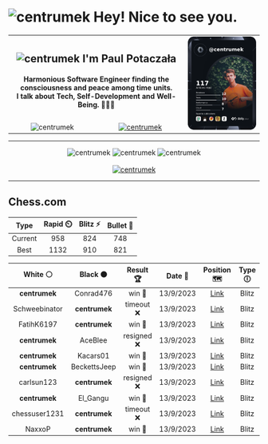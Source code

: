 <h1>
  <img
    src="https://emojis.slackmojis.com/emojis/images/1531849430/4246/blob-sunglasses.gif"
    width="30"
    alt="centrumek"
  />
  Hey! Nice to see you.
</h1>

<table>
  <tbody>
    <tr>
      <td align="center" width="70%" colspan="2">
        <h2>
          <img
            src="https://raw.githubusercontent.com/MartinHeinz/MartinHeinz/master/wave.gif"
            width="30px"
            alt="centrumek"
          />
          I'm Paul Potaczała
        </h2>
        <h4>
          Harmonious Software Engineer finding the consciousness and peace among time units.
          <br/>
          I talk about Tech, Self-Development and Well-Being. 🌿🧘🚀
        </h4>
      </td>
      <td width="30%" rowspan="2">
        <a href="https://app.daily.dev/centrumek">
          <img
            src="./devcard.png"
            alt="centrumek"
          />
        </a>
      </td>
    </tr>
    <tr align="center">
      <td>
        <img
          src="https://komarev.com/ghpvc/?username=centrumek&label=visitors&color=0e75b6&style=flat"
          alt="centrumek"
        >
      </td>
      <td>
        <a href="https://stackoverflow.com/users/14496012/centrumek">
          <img
            src="https://stackoverflow.com/users/flair/14496012.png?theme=dark"
            alt="centrumek"
          >
        </a>
      </td>
    </tr>
  </tbody>
</table>

---
<div align="center">
  <img 
    src="https://github-readme-stats.vercel.app/api?username=centrumek&show_icons=true&count_private=true&theme=darcula&hide_border=true&hide=issues,contribs&bg_color=00000000"
    alt="centrumek"
  />
  <img
    src="https://github-readme-stats.vercel.app/api/top-langs/?username=centrumek&layout=compact&hide_border=true&theme=darcula&bg_color=00000000&langs_count=6&exclude_repo=air-statistic-app"
    alt="centrumek"
  />
  <img 
    src="https://github-readme-streak-stats.herokuapp.com?user=centrumek&theme=darcula&hide_border=true&background=FFFFFF00"
    alt="centrumek"
  />
  <br/>
  <br/>
  <a href="https://www.buymeacoffee.com/centrumek">
    <img
      src="https://cdn.buymeacoffee.com/buttons/v2/default-orange.png"
      height="50"
      width="210"
      alt="centrumek"
    />
  </a>
</div>

---

## Chess.com

<div align="center">
<!--START_SECTION:chessStats-->
<!-- Automatically generated with https://github.com/Balastrong/chess-stats-action -->

| Type | Rapid ⏲️ | Blitz ⚡ | Bullet 🔫 |
|:---:|:---:|:---:|:---:|
| Current | 958 | 824 | 748 |
| Best | 1132 | 910 | 821 |

| White ⚪ | Black ⚫ | Result 🏆 | Date 📅 | Position 🗺️ | Type 🕕 |
|:---:|:---:|:---:|:---:|:---:|:---:|
| **centrumek** | Conrad476 | win 🥇 | 13/9/2023 | <a href="http://www.ee.unb.ca/cgi-bin/tervo/fen.pl?select=8/5B1p/7R/5p2/3P1P1k/7P/5K2/8 b - -">Link</a> | Blitz |
| Schweebinator | **centrumek** | timeout ❌ | 13/9/2023 | <a href="http://www.ee.unb.ca/cgi-bin/tervo/fen.pl?select=8/3P4/8/8/2P2p2/5P2/4K1kp/8 b - -">Link</a> | Blitz |
| FatihK6197 | **centrumek** | win 🥇 | 13/9/2023 | <a href="http://www.ee.unb.ca/cgi-bin/tervo/fen.pl?select=r3kr2/p3q3/p2p1p2/3Pp2R/8/2N4b/PPP2PP1/2KR4 w q -">Link</a> | Blitz |
| **centrumek** | AceBlee | resigned ❌ | 13/9/2023 | <a href="http://www.ee.unb.ca/cgi-bin/tervo/fen.pl?select=2r3k1/5p2/6pp/4Pb2/7P/5P2/R3K3/1qq5 w - -">Link</a> | Blitz |
| **centrumek** | Kacars01 | win 🥇 | 13/9/2023 | <a href="http://www.ee.unb.ca/cgi-bin/tervo/fen.pl?select=4n1k1/3R1pp1/7p/2P5/6P1/P1p2P1P/2K5/8 b - -">Link</a> | Blitz |
| **centrumek** | BeckettsJeep | win 🥇 | 13/9/2023 | <a href="http://www.ee.unb.ca/cgi-bin/tervo/fen.pl?select=1rb2r1k/p3NppQ/4p3/1p5n/8/q2B1P1N/6PP/4RK1R b - -">Link</a> | Blitz |
| carlsun123 | **centrumek** | resigned ❌ | 13/9/2023 | <a href="http://www.ee.unb.ca/cgi-bin/tervo/fen.pl?select=8/pp1Q4/2p5/1k2p3/3PB3/P1P3r1/1PK3P1/7R b - -">Link</a> | Blitz |
| **centrumek** | El_Gangu | win 🥇 | 13/9/2023 | <a href="http://www.ee.unb.ca/cgi-bin/tervo/fen.pl?select=r4rk1/pp1nbppQ/4p3/3n2N1/1P6/P3P3/qB2KPPP/7R b - -">Link</a> | Blitz |
| chessuser1231 | **centrumek** | timeout ❌ | 13/9/2023 | <a href="http://www.ee.unb.ca/cgi-bin/tervo/fen.pl?select=8/2K5/R7/6k1/8/8/8/8 b - -">Link</a> | Blitz |
| NaxxoP | **centrumek** | win 🥇 | 13/9/2023 | <a href="http://www.ee.unb.ca/cgi-bin/tervo/fen.pl?select=7q/1P6/2pkN3/3p1b2/3Pp1p1/4P1P1/1R5P/6K1 w - -">Link</a> | Blitz |

<!--END_SECTION:chessStats-->
</div>
<!--
**centrumek/centrumek** is a ✨ _special_ ✨ repository because its `README.md` (this file) appears on your GitHub profile.

Here are some ideas to get you started:

- 🔭 I’m currently working on ...
- 🌱 I’m currently learning ...
- 👯 I’m looking to collaborate on ...
- 🤔 I’m looking for help with ...
- 💬 Ask me about ...
- 📫 How to reach me: ...
- 😄 Pronouns: ...
- ⚡ Fun fact: ...
-->
